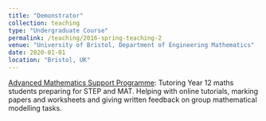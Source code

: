 ```yaml
---
title: "Demonstrator"
collection: teaching
type: "Undergraduate Course"
permalink: /teaching/2016-spring-teaching-2
venue: "University of Bristol, Department of Engineering Mathematics"
date: 2020-01-01
location: "Bristol, UK"
---
```


[Advanced Mathematics Support Programme](https://amsp.org.uk): Tutoring Year 12 maths students preparing for STEP and MAT. Helping with online tutorials, marking papers and worksheets and giving written feedback on group mathematical modelling tasks.
